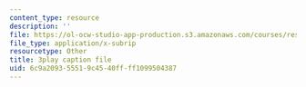 ```yaml
---
content_type: resource
description: ''
file: https://ol-ocw-studio-app-production.s3.amazonaws.com/courses/res-6-012-introduction-to-probability-spring-2018/6c9a209355519c4540ffff1099504387_NbYB0fiHoCs.srt
file_type: application/x-subrip
resourcetype: Other
title: 3play caption file
uid: 6c9a2093-5551-9c45-40ff-ff1099504387
---
```

